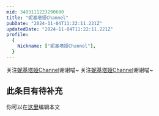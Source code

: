 ```yaml
---
mid: 3493111223290690
title: "妮基塔娅Channel"
pubDate: "2024-11-04T11:22:11.221Z"
updatedDate: "2024-11-04T11:22:11.221Z"
profile:
  {
    Nickname: ["妮基塔娅Channel"],
  }
---
```


关注[妮基塔娅Channel](https://space.bilibili.com/3493111223290690)谢谢喵~ 关注[妮基塔娅Channel](https://space.bilibili.com/3493111223290690)谢谢喵~

## 此条目有待补充
你可以在[这里](https://github.com/Yuhanawa/VTuber.ICU-Content/edit/master/v/妮基塔娅Channel/index.md)编辑本文
